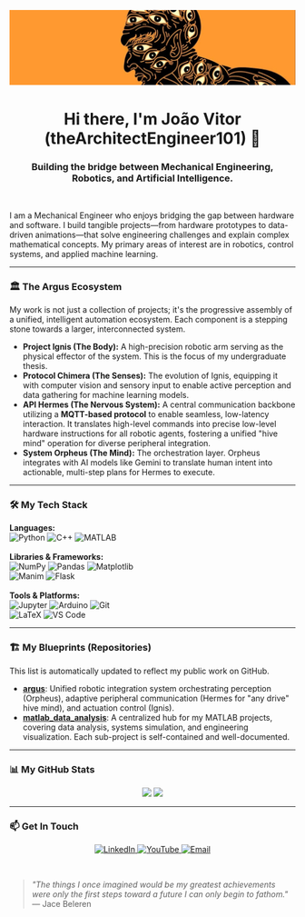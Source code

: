 <p align="center">
  <img src="argus_cropped.jpg" alt="The Architect Engineer Banner"/>
</p>

<h1 align="center">Hi there, I'm João Vitor (theArchitectEngineer101) 👋</h1>
<h3 align="center">Building the bridge between Mechanical Engineering, Robotics, and Artificial Intelligence.</h3>

<br>

I am a Mechanical Engineer who enjoys bridging the gap between hardware and software. I build tangible projects—from hardware prototypes to data-driven animations—that solve engineering challenges and explain complex mathematical concepts. My primary areas of interest are in robotics, control systems, and applied machine learning.

---

### 🏛️ The Argus Ecosystem

My work is not just a collection of projects; it's the progressive assembly of a unified, intelligent automation ecosystem. Each component is a stepping stone towards a larger, interconnected system.

-   **Project Ignis (The Body):** A high-precision robotic arm serving as the physical effector of the system. This is the focus of my undergraduate thesis.
-   **Protocol Chimera (The Senses):** The evolution of Ignis, equipping it with computer vision and sensory input to enable active perception and data gathering for machine learning models.
-   **API Hermes (The Nervous System):** A central communication backbone utilizing a **MQTT-based protocol** to enable seamless, low-latency interaction. It translates high-level commands into precise low-level hardware instructions for all robotic agents, fostering a unified "hive mind" operation for diverse peripheral integration.
-   **System Orpheus (The Mind):** The orchestration layer. Orpheus integrates with AI models like Gemini to translate human intent into actionable, multi-step plans for Hermes to execute.

---

### 🛠️ My Tech Stack

<p align="left">
  <strong>Languages:</strong><br>
  <img src="https://img.shields.io/badge/Python-3776AB?style=for-the-badge&logo=python&logoColor=white" alt="Python"/>
  <img src="https://img.shields.io/badge/C%2B%2B-00599C?style=for-the-badge&logo=c%2B%2B&logoColor=white" alt="C++"/>
  <img src="https://img.shields.io/badge/MATLAB-0076A8?style=for-the-badge&logo=mathworks&logoColor=white" alt="MATLAB"/>
  <br><br>
  <strong>Libraries & Frameworks:</strong><br>
  <img src="https://img.shields.io/badge/Numpy-013243?style=for-the-badge&logo=numpy&logoColor=white" alt="NumPy"/>
  <img src="https://img.shields.io/badge/Pandas-150458?style=for-the-badge&logo=pandas&logoColor=white" alt="Pandas"/>
  <img src="https://img.shields.io/badge/Matplotlib-11557c?style=for-the-badge&logo=matplotlib&logoColor=white" alt="Matplotlib"/>
  <br>
  <img src="https://img.shields.io/badge/Manim-343434?style=for-the-badge&logo=manim&logoColor=white" alt="Manim"/>
  <img src="https://img.shields.io/badge/Flask-000000?style=for-the-badge&logo=flask&logoColor=white" alt="Flask"/>
  <br><br>
  <strong>Tools & Platforms:</strong><br>
  <img src="https://img.shields.io/badge/Jupyter-F37626?style=for-the-badge&logo=jupyter&logoColor=white" alt="Jupyter"/>
  <img src="https://img.shields.io/badge/Arduino-00979D?style=for-the-badge&logo=arduino&logoColor=white" alt="Arduino"/>
  <img src="https://img.shields.io/badge/Git-F05032?style=for-the-badge&logo=git&logoColor=white" alt="Git"/>
  <br>
  <img src="https://img.shields.io/badge/LaTeX-008080?style=for-the-badge&logo=tex&logoColor=white" alt="LaTeX"/>
  <img src="https://img.shields.io/badge/Visual_Studio_Code-007ACC?style=for-the-badge&logo=visual-studio-code&logoColor=white" alt="VS Code"/>
</p>

---

### 🏗️ My Blueprints (Repositories)

This list is automatically updated to reflect my public work on GitHub.

<!--START_REPOS_LIST-->

- **[argus](https://github.com/theArchitectEngineer101/argus)**: Unified robotic integration system orchestrating perception (Orpheus), adaptive peripheral communication (Hermes for "any drive" hive mind), and actuation control (Ignis).
- **[matlab_data_analysis](https://github.com/theArchitectEngineer101/matlab_data_analysis)**: A centralized hub for my MATLAB projects, covering data analysis, systems simulation, and engineering visualization. Each sub-project is self-contained and well-documented.

<!--END_REPOS_LIST-->

---

### 📊 My GitHub Stats

<p align="center">
  <img height="180em" src="https://github-readme-stats.vercel.app/api?username=theArchitectEngineer101&show_icons=true&theme=tokyonight&include_all_commits=true&count_private=true"/>
  <img height="180em" src="https://github-readme-stats.vercel.app/api/top-langs/?username=theArchitectEngineer101&layout=compact&langs_count=8&theme=tokyonight"/>
</p>

---

### 📫 Get In Touch

<p align="center">
  <a href="https://www.linkedin.com/in/joaovitorval">
    <img src="https://img.shields.io/badge/LinkedIn-0077B5?style=for-the-badge&logo=linkedin&logoColor=white" alt="LinkedIn"/>
  </a>
  <a href="https://www.youtube.com/@theArchitectEngineer101">
    <img src="https://img.shields.io/badge/YouTube-FF0000?style=for-the-badge&logo=youtube&logoColor=white" alt="YouTube"/>
  </a>
   <a href="mailto:techproblems.solver@gmail.com">
    <img src="https://img.shields.io/badge/Email-D14836?style=for-the-badge&logo=gmail&logoColor=white" alt="Email"/>
  </a>
</p>

<br>

> *"The things I once imagined would be my greatest achievements were only the first steps toward a future I can only begin to fathom."* — Jace Beleren